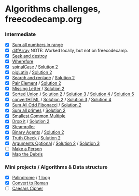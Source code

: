 # Algorithms challenges, freecodecamp.org

### Intermediate

- [x] [Sum all numbers in range](./src/intermediate/sumAll.js)
- [x] [diffArray](./src/intermediate/diffArray.js) NOTE: Worked locally, but not on freecodecamp.
- [x] [Seek and destroy](./src/intermediate/seeknDestroy.js)
- [x] [Wherefore](./src/intermediate/wherefore.js)
- [x] [spinalCase](./src/intermediate/spinalCase.js) / [Solution 2](./src/intermediate/spinalCase-2.js)
- [x] [pigLatin](./src/intermediate/pigLatin.js) / [Solution 2](./src/intermediate/pigLatin-2.js)
- [x] [Search and replace](./src/intermediate/myReplace.js) / [Solution 2](./src/intermediate/myReplace-2.js)
- [x] [Pair Element](./src/intermediate/pairElement.js) / [Solution 2](./src/intermediate/pairElement-2.js)
- [x] [Missing Letter](./src/intermediate/fearNotLetter.js) / [Solution 2](./src/intermediate/fearNotLetter-2.js)
- [x] [Sorted Union](./src/intermediate/uniteUnique.js) / [Solution 2](./src/intermediate/uniteUnique-2.js) /
      [Solution 3](./src/intermediate/uniteUnique-3.js) / [Solution 4](./src/intermediate/uniteUnique-4.js) / [Solution 5](./src/intermediate/uniteUnique-5.js)
- [x] [convertHTML](./src/intermediate/convertHTML.js) / [Solution 2](./src/intermediate/convertHTML-2.js) /
      [Solution 3](./src/intermediate/convertHTML-3.js) / [Solution 4](./src/intermediate/convertHTML-4.js)
- [x] [Sum All Odd Fibonacci](./src/intermediate/sumFibs.js) / [Solution 2](./src/intermediate/sumFibs-2.js)
- [x] [Sum all primes](./src/intermediate/sumPrimes.js) / [Solution 2](./src/intermediate/sumPrimes-2.js)
- [x] [Smallest Common Multiple](./src/intermediate/smallestCommons.js)
- [x] [Drop it](./src/intermediate/dropElements.js) / [Solution 2](./src/intermediate/dropElements-2.js)
- [x] [Steamroller](./src/intermediate/steamroller.js)
- [x] [Binary Agents](./src/intermediate/binaryAgent.js) / [Solution 2](./src/intermediate/binaryAgent-2.js)
- [x] [Truth Check](./src/intermediate/truthCheck.js) / [Sulution 2](./src/intermediate/truthCheck-2.js)
- [x] [Arguments Optional](./src/intermediate/addTogether.js) / [Solution 2](./src/intermediate/addTogether-2.js) / [Solution 3](./src/intermediate/addTogether-3.js)
- [ ] [Make a Person](./src/intermediate/Person.js)
- [x] [Map the Debris](./src/intermediate/orbitalPeriod.js)

### Mini projects / Algorithms & Data structure

- [x] [Palindrome](./src/palindrome.js) / [1 loop](./src/palindrome-2.js)
- [x] [Convert to Roman](./src/convertToRoman.js)
- [ ] [Caesars Cipher](./src/rot13.js)
